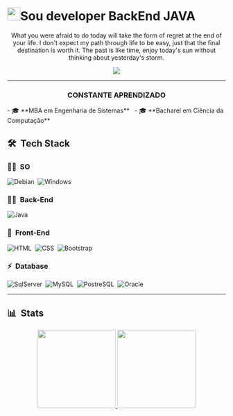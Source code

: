 <h1 align="justify"><img src="https://raw.githubusercontent.com/kaueMarques/kaueMarques/master/hi.gif" width="30px">Sou developer BackEnd JAVA</h1>
<div align="center">
   <p>What you were afraid to do today will take the form of regret at the end of your life. I don't expect my path through life to be easy, just that the final destination is worth it. The past is like time, enjoy today's sun without thinking about yesterday's storm.</p>
</div>
<div align="center">
   <a href="https://www.linkedin.com/in/ricardo-b-80317b19b/" target="_parent"><img src="https://img.shields.io/badge/-LinkedIn-%230077B5?style=for-the-badge&logo=linkedin&logoColor=white" target="_parent"></a>
</div>

***
<div align="center">
   <h3> CONSTANTE APRENDIZADO </h3>
</div>
- 🎓 
**MBA em Engenharia de Sistemas** &nbsp;
- 🎓
**Bacharel em Ciência da Computação**

## 🛠 &nbsp;Tech Stack
### 👩‍💻 &nbsp;SO
![Debian](https://img.shields.io/badge/-Debian-A81D33?style=flat&logo=debian)&nbsp;
![Windows](https://img.shields.io/badge/-Windows-0078D6?style=flat&logo=windows)&nbsp;
  
### 👩‍💻 &nbsp;Back-End
![Java](https://img.shields.io/badge/-Java-05122A?style=flat&logo=java&logoColor=1572B6)&nbsp;

   
### 🎨 &nbsp;Front-End
![HTML](https://img.shields.io/badge/-HTML-05122A?style=flat&logo=HTML5)&nbsp;
![CSS](https://img.shields.io/badge/-CSS-05122A?style=flat&logo=CSS3&logoColor=1572B6)&nbsp;
![Bootstrap](https://img.shields.io/badge/-Bootstrap-05122A?style=flat&logo=Bootstrap&logoColor=1572B6)&nbsp;
   

### ⚡ &nbsp;Database 
![SqlServer](https://img.shields.io/badge/-Microsoft%20SQL%20Server-05122A?style=flat&logo=microsoft%20sql%20server&logoColor=1572B6)&nbsp;
![MySQL](https://img.shields.io/badge/-MySQL-05122A?style=flat&logo=mysql)&nbsp;
![PostreSQL](https://img.shields.io/badge/-PostreSQL-05122A?style=flat&logo=PostreSQL)&nbsp;
![Oracle](https://img.shields.io/badge/-Oracle-05122A?style=flat&logo=Oracle)&nbsp;


***
## 📊 &nbsp;Stats

<div align="center">
  <a href="https://github.com/ricardobad51">
  <img height="180em" src="https://github-readme-stats.vercel.app/api?username=ricardobad51&show_icons=true&theme=dracula&include_all_commits=true&count_private=true"/>
  <img height="180em" src="https://github-readme-stats.vercel.app/api/top-langs/?username=ricardobad51&layout=compact&langs_count=7&theme=dracula"/>
</div>
<!---
ricardobad51/ricardobad51 is a ✨ special ✨ repository because its `README.md` (this file) appears on your GitHub profile.
You can click the Preview link to take a look at your changes.
--->

